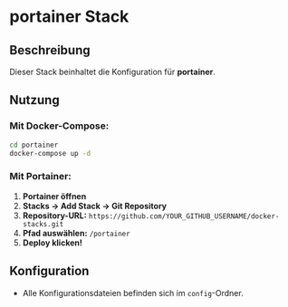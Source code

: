 # portainer Stack
## Beschreibung
Dieser Stack beinhaltet die Konfiguration für **portainer**.

## Nutzung
### Mit Docker-Compose:
```bash
cd portainer
docker-compose up -d
```

### Mit Portainer:
1. **Portainer öffnen**
2. **Stacks → Add Stack → Git Repository**
3. **Repository-URL:** `https://github.com/YOUR_GITHUB_USERNAME/docker-stacks.git`
4. **Pfad auswählen:** `/portainer`
5. **Deploy klicken!**

## Konfiguration
- Alle Konfigurationsdateien befinden sich im `config`-Ordner.
